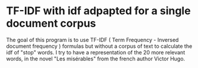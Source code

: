 # TF-IDF with idf adpapted for a single document corpus 

The goal of this program is to use TF-IDF ( Term Frequency - Inversed document frequency )   formulas but without a corpus of text to calculate the idf of "stop" words.
I try to have a representation of the 20 more relevant words, in the novel "Les misérables" from the french author Victor Hugo. 
